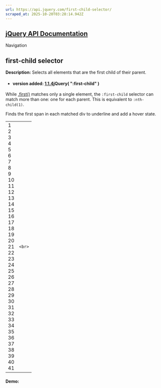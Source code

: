 ```yaml
---
url: https://api.jquery.com/first-child-selector/
scraped_at: 2025-10-20T03:28:14.942Z
---
```


## [jQuery API Documentation](https://jquery.com/ "jQuery API Documentation")

Navigation

## first-child selector

**Description:** Selects all elements that are the first child of their parent.

- #### version added: [1.1.4](https://api.jquery.com/category/version/1.1.4/)jQuery( ":first-child" )


While [.first()](https://api.jquery.com/first/) matches only a single element, the `:first-child` selector can match more than one: one for each parent. This is equivalent to `:nth-child(1)`.

Finds the first span in each matched div to underline and add a hover state.

|     |     |
| --- | --- |
| 1<br>2<br>3<br>4<br>5<br>6<br>7<br>8<br>9<br>10<br>11<br>12<br>13<br>14<br>15<br>16<br>17<br>18<br>19<br>20<br>21<br>22<br>23<br>24<br>25<br>26<br>27<br>28<br>29<br>30<br>31<br>32<br>33<br>34<br>35<br>36<br>37<br>38<br>39<br>40<br>41 | ```<br>``` |

#### Demo: